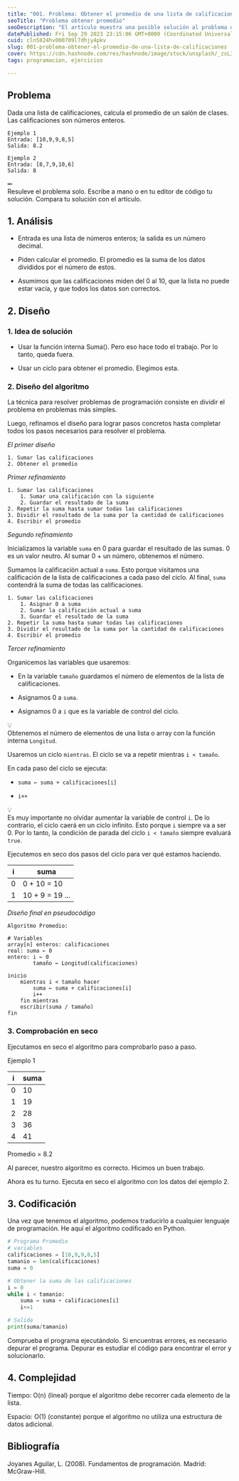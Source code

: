 ```yaml
---
title: "001. Problema: Obtener el promedio de una lista de calificaciones"
seoTitle: "Problema obtener promedio"
seoDescription: "El artículo muestra una posible solución al problema de obtener el promedio de una lista de calificaciones. Explica paso a paso cómo resolverlo."
datePublished: Fri Sep 29 2023 23:15:06 GMT+0000 (Coordinated Universal Time)
cuid: cln5824hv000709l7dhjy4pkv
slug: 001-problema-obtener-el-promedio-de-una-lista-de-calificaciones
cover: https://cdn.hashnode.com/res/hashnode/image/stock/unsplash/_zsL306fDck/upload/2c861f7a9667b3a9a36c9ad160544343.jpeg
tags: programacion, ejercicios

---
```


## Problema

Dada una lista de calificaciones, calcula el promedio de un salón de clases. Las calificaciones son números enteros.

```plaintext
Ejemplo 1
Entrada: [10,9,9,8,5]
Salida: 8.2
```

```plaintext
Ejemplo 2
Entrada: [8,7,9,10,6]
Salida: 8
```

<div data-node-type="callout">
<div data-node-type="callout-emoji">✏</div>
<div data-node-type="callout-text">Resuleve el problema solo. Escribe a mano o en tu editor de código tu solución. Compara tu solución con el artículo.</div>
</div>

## 1\. Análisis

* Entrada es una lista de números enteros; la salida es un número decimal.
    
* Piden calcular el promedio. El promedio es la suma de los datos divididos por el número de estos.
    
* Asumimos que las calificaciones miden del 0 al 10, que la lista no puede estar vacía, y que todos los datos son correctos.
    

## 2\. Diseño

### 1\. Idea de solución

* Usar la función interna Suma(). Pero eso hace todo el trabajo. Por lo tanto, queda fuera.
    
* Usar un ciclo para obtener el promedio. Elegimos esta.
    

### 2\. Diseño del algoritmo

La técnica para resolver problemas de programación consiste en dividir el problema en problemas más simples.

Luego, refinamos el diseño para lograr pasos concretos hasta completar todos los pasos necesarios para resolver el problema.

*El primer diseño*

```plaintext
1. Sumar las calificaciones
2. Obtener el promedio
```

*Primer refinamiento*

```plaintext
1. Sumar las calificaciones
    1. Sumar una calificación con la siguiente
    2. Guardar el resultado de la suma
2. Repetir la suma hasta sumar todas las calificaciones
3. Dividir el resultado de la suma por la cantidad de calificaciones
4. Escribir el promedio
```

*Segundo refinamiento*

Inicializamos la variable `suma` en 0 para guardar el resultado de las sumas. 0 es un valor neutro. Al sumar 0 + un número, obtenemos el número.

Sumamos la calificación actual a `suma`. Esto porque visitamos una calificación de la lista de calificaciones a cada paso del ciclo. Al final, `suma` contendrá la suma de todas las calificaciones.

```plaintext
1. Sumar las calificaciones 
    1. Asignar 0 a suma
    2. Sumar la calificación actual a suma
    3. Guardar el resultado de la suma
2. Repetir la suma hasta sumar todas las calificaciones
3. Dividir el resultado de la suma por la cantidad de calificaciones 
4. Escribir el promedio
```

*Tercer refinamiento*

Organicemos las variables que usaremos:

* En la variable `tamaño` guardamos el número de elementos de la lista de calificaciones.
    
* Asignamos 0 a `suma`.
    
* Asignamos 0 a `i` que es la variable de control del ciclo.
    

<div data-node-type="callout">
<div data-node-type="callout-emoji">💡</div>
<div data-node-type="callout-text">Obtenemos el número de elementos de una lista o array con la función interna <code>Longitud</code>.</div>
</div>

Usaremos un ciclo `mientras`. El ciclo se va a repetir mientras `i < tamaño`.

En cada paso del ciclo se ejecuta:

* `suma ← suma + calificaciones[i]`
    
* `i++`
    

<div data-node-type="callout">
<div data-node-type="callout-emoji">💡</div>
<div data-node-type="callout-text">Es muy importante no olvidar aumentar la variable de control <code>i</code>. De lo contrario, el ciclo caerá en un ciclo infinito. Esto porque <code>i</code> siempre va a ser 0. Por lo tanto, la condición de parada del ciclo <code>i &lt; tamaño</code> siempre evaluará <code>true</code>.</div>
</div>

Ejecutemos en seco dos pasos del ciclo para ver qué estamos haciendo.

| i | suma |
| --- | --- |
| 0 | 0 + 10 = 10 |
| 1 | 10 + 9 = 19 ... |

*Diseño final en pseudocódigo*

```plaintext
Algoritmo Promedio:

# Variables
array[n] enteros: calificaciones
real: suma ← 0
entero: i ← 0
        tamaño ← Longitud(calificaciones)

inicio
    mientras i < tamaño hacer
        suma ← suma + calificaciones[i]
        i++
    fin mientras
    escribir(suma / tamaño)
fin
```

### 3\. Comprobación en seco

Ejecutamos en seco el algoritmo para comprobarlo paso a paso.

Ejemplo 1

| i | suma |
| --- | --- |
| 0 | 10 |
| 1 | 19 |
| 2 | 28 |
| 3 | 36 |
| 4 | 41 |

Promedio = 8.2

Al parecer, nuestro algoritmo es correcto. Hicimos un buen trabajo.

Ahora es tu turno. Ejecuta en seco el algoritmo con los datos del ejemplo 2.

## 3\. Codificación

Una vez que tenemos el algoritmo, podemos traducirlo a cualquier lenguaje de programación. He aquí el algoritmo codificado en Python.

```python
# Programa Promedio
# variables
calificaciones = [10,9,9,8,5]
tamanio = len(calificaciones)
suma = 0

# Obtener la suma de las calificaciones
i = 0
while i < tamanio:
    suma = suma + calificaciones[i]
    i+=1 

# Salida
print(suma/tamanio)
```

Comprueba el programa ejecutándolo. Si encuentras errores, es necesario depurar el programa. Depurar es estudiar el código para encontrar el error y solucionarlo.

## 4\. Complejidad

Tiempo: O(n) (lineal) porque el algoritmo debe recorrer cada elemento de la lista.

Espacio: O(1) (constante) porque el algoritmo no utiliza una estructura de datos adicional.

## Bibliografía

Joyanes Aguilar, L. (2008). Fundamentos de programación. Madrid: McGraw-Hill.